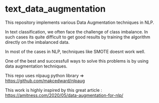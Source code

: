 # text_data_augmentation
This repository implements various Data Augmentation techniques in NLP.

In text classification, we often face the challenge of class imbalance. In such cases its quite difficult to get good results by training the algorithm directly on the imbalanced data.

In most of the cases in NLP, techniques like SMOTE doesnt work well.

One of the best and successfull ways to solve this problems is by using data augmentation techniques.

This repo uses nlpaug python library => https://github.com/makcedward/nlpaug

This work is highly inspired by this great article : https://amitness.com/2020/05/data-augmentation-for-nlp/

